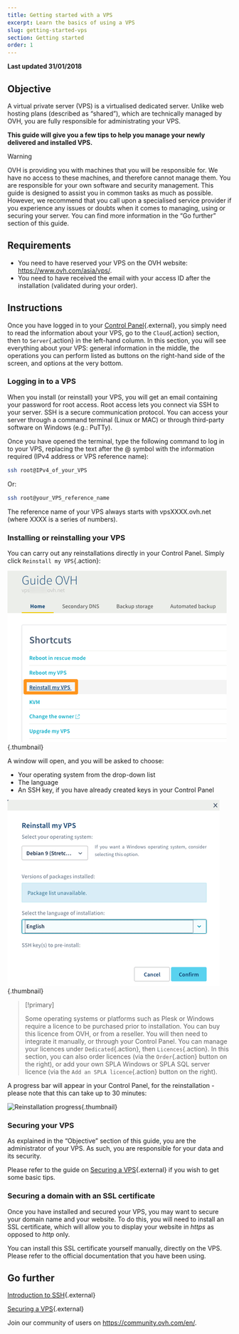 ```yaml
---
title: Getting started with a VPS
excerpt: Learn the basics of using a VPS
slug: getting-started-vps
section: Getting started
order: 1
---
```


**Last updated 31/01/2018**
 
## Objective

A virtual private server (VPS) is a virtualised dedicated server. Unlike web hosting plans (described as “shared”), which are technically managed by OVH, you are fully responsible for administrating your VPS.

**This guide will give you a few tips to help you manage your newly delivered and installed VPS.**


> [!warning]
>
> OVH is providing you with machines that you will be responsible for. We have no access to these machines, and therefore cannot manage them. You are responsible for your own software and security management. This guide is designed to assist you in common tasks as much as possible. However, we recommend that you call upon a specialised service provider if you experience any issues or doubts when it comes to managing, using or securing your server. You can find more information in the “Go further” section of this guide.
> 


## Requirements

- You need to have reserved your VPS on the OVH website: <https://www.ovh.com/asia/vps/>.
- You need to have received the email with your access ID after the installation (validated during your order).


## Instructions

Once you have logged in to your [Control Panel](https://ca.ovh.com/auth/){.external}, you simply need to read the information about your VPS, go to the `Cloud`{.action} section, then to `Server`{.action} in the left-hand column. In this section, you will see everything about your VPS: general information in the middle, the operations you can perform listed as buttons on the right-hand side of the screen, and options at the very bottom.

### Logging in to a VPS

When you install (or reinstall) your VPS, you will get an email containing your password for root access. Root access lets you connect via SSH to your server. SSH is a secure communication protocol. You can access your server through a command terminal (Linux or MAC) or through third-party software on Windows (e.g.: PuTTy).

Once you have opened the terminal, type the following command to log in to your VPS, replacing the text after the @ symbol with the information required (IPv4 address or VPS reference name):

```sh
ssh root@IPv4_of_your_VPS
```

Or:

```sh
ssh root@your_VPS_reference_name
```

The reference name of your VPS always starts with vpsXXXX.ovh.net (where XXXX is a series of numbers).


### Installing or reinstalling your VPS

You can carry out any reinstallations directly in your Control Panel. Simply click `Reinstall my VPS`{.action}:

![Reinstalling the VPS](images/reinstall_manager.png){.thumbnail}

A window will open, and you will be asked to choose:

- Your operating system from the drop-down list
- The language
- An SSH key, if you have already created keys in your Control Panel


![Reinstallation menu](images/reinstall_menu.png){.thumbnail}

> [!primary]
>
> Some operating systems or platforms such as Plesk or Windows require a licence to be purchased prior to installation. You can buy this licence from OVH, or from a reseller. You will then need to integrate it manually, or through your Control Panel. You can manage your licences under `Dedicated`{.action}, then `Licences`{.action}.
In this section, you can also order licences (via the `Order`{.action} button on the right), or add your own SPLA Windows or SPLA SQL server licence (via the `Add an SPLA licence`{.action} button on the right).
> 

A progress bar will appear in your Control Panel, for the reinstallation - please note that this can take up to 30 minutes:

![Reinstallation progress](images/reinstall_task.png){.thumbnail}


### Securing your VPS

As explained in the “Objective” section of this guide, you are the administrator of your VPS. As such, you are responsible for your data and its security.

Please refer to the guide on [Securing a VPS](https://docs.ovh.com/asia/en/vps/tips-for-securing-a-vps/){.external} if you wish to get some basic tips.


### Securing a domain with an SSL certificate

Once you have installed and secured your VPS, you may want to secure your domain name and your website. To do this, you will need to install an SSL certificate, which will allow you to display your website in *https* as opposed to *http* only.

You can install this SSL certificate yourself manually, directly on the VPS. Please refer to the official documentation that you have been using.

## Go further

[Introduction to SSH](https://docs.ovh.com/asia/en/dedicated/ssh-introduction/){.external}

[Securing a VPS](https://docs.ovh.com/asia/en/vps/tips-for-securing-a-vps/){.external}

Join our community of users on <https://community.ovh.com/en/>.
